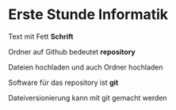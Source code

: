 # Erste Stunde Informatik

Text mit Fett **Schrift**

Ordner auf Github bedeutet **repository**

Dateien hochladen und auch Ordner hochladen

Software für das repository ist **git**

Dateiversionierung kann mit git gemacht werden